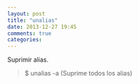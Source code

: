```yaml
---
layout: post
title: "unalias"
date: 2013-12-27 19:45
comments: true
categories: 
---
```

Suprimir alias.

>$ unalias -a (Suprime todos los alias)

